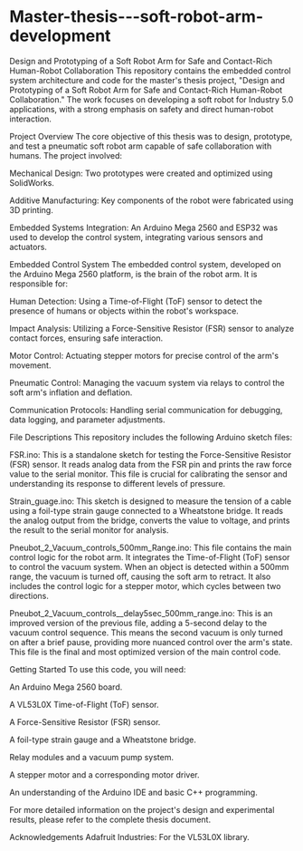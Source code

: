 # Master-thesis---soft-robot-arm-development
Design and Prototyping of a Soft Robot Arm for Safe and Contact-Rich Human-Robot Collaboration
This repository contains the embedded control system architecture and code for the master's thesis project, "Design and Prototyping of a Soft Robot Arm for Safe and Contact-Rich Human-Robot Collaboration." The work focuses on developing a soft robot for Industry 5.0 applications, with a strong emphasis on safety and direct human-robot interaction.

Project Overview
The core objective of this thesis was to design, prototype, and test a pneumatic soft robot arm capable of safe collaboration with humans. The project involved:

Mechanical Design: Two prototypes were created and optimized using SolidWorks.

Additive Manufacturing: Key components of the robot were fabricated using 3D printing.

Embedded Systems Integration: An Arduino Mega 2560 and ESP32 was used to develop the control system, integrating various sensors and actuators.

Embedded Control System
The embedded control system, developed on the Arduino Mega 2560 platform, is the brain of the robot arm. It is responsible for:

Human Detection: Using a Time-of-Flight (ToF) sensor to detect the presence of humans or objects within the robot's workspace.

Impact Analysis: Utilizing a Force-Sensitive Resistor (FSR) sensor to analyze contact forces, ensuring safe interaction.

Motor Control: Actuating stepper motors for precise control of the arm's movement.

Pneumatic Control: Managing the vacuum system via relays to control the soft arm's inflation and deflation.

Communication Protocols: Handling serial communication for debugging, data logging, and parameter adjustments.

File Descriptions
This repository includes the following Arduino sketch files:

FSR.ino: This is a standalone sketch for testing the Force-Sensitive Resistor (FSR) sensor. It reads analog data from the FSR pin and prints the raw force value to the serial monitor. This file is crucial for calibrating the sensor and understanding its response to different levels of pressure.

Strain_guage.ino: This sketch is designed to measure the tension of a cable using a foil-type strain gauge connected to a Wheatstone bridge. It reads the analog output from the bridge, converts the value to voltage, and prints the result to the serial monitor for analysis.

Pneubot_2_Vacuum_controls_500mm_Range.ino: This file contains the main control logic for the robot arm. It integrates the Time-of-Flight (ToF) sensor to control the vacuum system. When an object is detected within a 500mm range, the vacuum is turned off, causing the soft arm to retract. It also includes the control logic for a stepper motor, which cycles between two directions.

Pneubot_2_Vacuum_controls__delay5sec_500mm_range.ino: This is an improved version of the previous file, adding a 5-second delay to the vacuum control sequence. This means the second vacuum is only turned on after a brief pause, providing more nuanced control over the arm's state. This file is the final and most optimized version of the main control code.

Getting Started
To use this code, you will need:

An Arduino Mega 2560 board.

A VL53L0X Time-of-Flight (ToF) sensor.

A Force-Sensitive Resistor (FSR) sensor.

A foil-type strain gauge and a Wheatstone bridge.

Relay modules and a vacuum pump system.

A stepper motor and a corresponding motor driver.

An understanding of the Arduino IDE and basic C++ programming.

For more detailed information on the project's design and experimental results, please refer to the complete thesis document.

Acknowledgements
Adafruit Industries: For the VL53L0X library.
